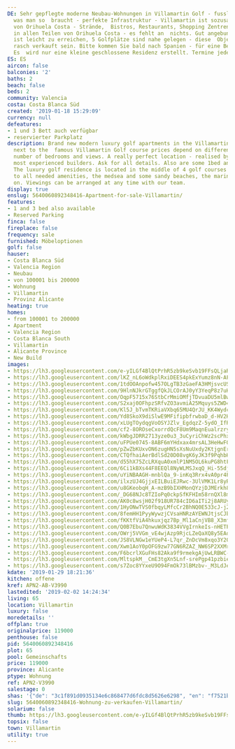 ```yaml
---
DE: Sehr gepflegte moderne Neubau-Wohnungen in Villamartin Golf - fusslaeufig zu allem
  was man so  braucht - perfekte Infrastruktur - Villamartin ist sozusagen das Herz
  von Orihuela Costa - Strände,  Bistros, Restaurants, Shopping Zentren - zu finden
  in allen Teilen von Orihuela Costa - es fehlt an  nichts. Gut angebunden, Torrevieja
  ist leicht zu erreichen, 5 Golfplätze sind nahe gelegen - diese  Objekte werden
  rasch verkauft sein. Bitte kommen Sie bald nach Spanien - für eine Besichtigung.
  Es  wird nur eine kleine geschlossene Residenz erstellt. Termine jederzeit möglich.
ES: ES
aircon: false
balconies: '2'
baths: 2
beach: false
beds: 2
community: Valencia
costa: Costa Blanca Süd
created: '2019-01-18 15:29:09'
currency: null
defeatures:
- 1 und 3 Bett auch verfügbar
- reservierter Parkplatz
description: Brand new modern luxury golf apartments in the Villamartin golf area
  next to the  famous Villamartin Golf course prices depend on different sizes, locations,  floors,
  number of bedrooms and views. A really perfect location - realised by one  of the
  most experienced builders. Ask for all details. Also are some 1bed and 3 beds  available.
  The luxury golf residence is located in the middle of 4 golf courses and  close
  to all needed amenities, the medsea and some sandy beaches, the marina  - and so
  on. Viewings can be arranged at any time with our team.
display: true
enslug: 5640060892348416-Apartment-for-sale-Villamartin/
features:
- 1 and 3 bed also available
- Reserved Parking
finca: false
fireplace: false
frequency: sale
furnished: Möbeloptionen
golf: false
hauser:
- Costa Blanca Süd
- Valencia Region
- Neubau
- von 100001 bis 200000
- Wohnung
- Villamartin
- Provinz Alicante
heating: true
homes:
- from 100001 to 200000
- Apartment
- Valencia Region
- Costa Blanca South
- Villamartin
- Alicante Province
- New Build
images:
- https://lh3.googleusercontent.com/e-yILGf4BlQtPrhR5zb9keSvb19FFsQLjaRUHBpgKnmxj3Nl6cMnJFMwypLkfUKFjADThAJDbzpPLdmK14hi=w640-rj-e30-l100
- https://lh3.googleusercontent.com/lKZ_nL6oWdkplRxiDEES4pkExYumz8nN-AFVoiwvvxI5qyzss98DFvf1UP5lLMaLS-tK9M6LdTG1nrMpGTsbYQ=w640-rj-e30-l100
- https://lh3.googleusercontent.com/1tdOOAnpofw457OLgTB3zGaeFA3HMjsvcUSb5Dpuq9zNxuqt6OmvfOe-elYm744LjDynLLmvnnYxRHvHCpqt=w640-rj-e30-l100
- https://lh3.googleusercontent.com/9HlnNJkrGTggfQkJLCOrAJ0yY3YeqP8z7uHK3fCYGIkdJfC3SIu62pch5BwZweewAjiRJcAvfZVuLPFklvmdKw=w640-rj-e30-l100
- https://lh3.googleusercontent.com/OqpF5715x76StbCrMmiOMfjTDvuaDU5mlBw66x6TJYtSyzhoWuNHSAtCotgweLLInudUbXRThkzJCY3vBa6h=w640-rj-e30-l100
- https://lh3.googleusercontent.com/S2xaj0OFhpzSRfvZO3avmiA25Mquys5ZWD4Y8pLi12WsdpsFWNy_wneatxWxCfrPAjrzpK474v5GAaTeq5rI=w640-rj-e30-l100
- https://lh3.googleusercontent.com/Kl5J_bTvmTKRiaVXbq65MU4QrJU_KK4Wydcywx3wfB_iXGs12uUAGauQnvsQjwRn5zwn5RneN9sVY6oorM4J=w640-rj-e30-l100
- https://lh3.googleusercontent.com/Yd8SkoX9diSlwE9MFifipbfrwbaD_d-HV2HPhNO7Yh1upctHn2iogF3W01YWkW7NQBkuugeqKzdGkj_amrsO=w640-rj-e30-l100
- https://lh3.googleusercontent.com/xLUgTOydqgVoOSYJZlv_EgdqzZ-5ydO_IfR4odpXysRG_7Yz92jbyPKzCDlh8oX9z5uR94Y7oBGX42OY9_A=w640-rj-e30-l100
- https://lh3.googleusercontent.com/cf2-8OROseCxorrdQcF8Um9MaqnEualrzryhgWvG0n54R7dReDb70bVSQqK7aXx17zzPHChl_GFxIth9fCOq=w640-rj-e30-l100
- https://lh3.googleusercontent.com/kWbgJDRR2713yze0u3_3uCyriChWz2scPhxOKZFVLDYO0sckga0w7HujN3UG8vWN-VnPZb_licbfOK4bvGStVQ=w640-rj-e30-l100
- https://lh3.googleusercontent.com/uFPUe0745-8ABF6mYHdxax4mrsAL3HeHwFQKsQhe5jqSnKUPGyAiSu9ZlGgx57eUauQK0MrywoHRMWxhqDnLFQ=w640-rj-e30-l100
- https://lh3.googleusercontent.com/pZwZbKUxvON6zugHN5sXsNuUxdy2KtjgnErM_YoHYgAZsf_-NCjACgr2jAA7UEdJLGULxuCMPC9m_nxGyE0f_Q=w640-rj-e30-l100
- https://lh3.googleusercontent.com/CTQfhaiAerBdlSd20D08vgK6yJK3f9PqhbHsIzETAIEnkmqbozc342MOcSFn5HmriaRj_8m4XxW4EIk-ns_Yhg=w640-rj-e30-l100
- https://lh3.googleusercontent.com/d55hX75ZcLRXquA0xmlP1NM5OL6kuPG8htF6jNzJT9T0_708TeO_dlXWNWhBm1B066lYZBWT4Z4fbzvhs8gP=w640-rj-e30-l100
- https://lh3.googleusercontent.com/6Ci1kBXs44F8EEQl8NyWLMSJxqQ_Hi-55djh2h5wSBpu3N9JdQF5zcDDjZHkDeEF7FBZSxDNT2wX4LVNardJ=w640-rj-e30-l100
- https://lh3.googleusercontent.com/uYiNBAAGH-mnblQa_9-inKq3Rrx4vA0pr4PMpuzjKu37VNHocN_hfrQ03ze1w27A-ql7zx-J-FkpwiBzsbfP=w640-rj-e30-l100
- https://lh3.googleusercontent.com/ilxzUJ4GjjxEILBuiEJRwc-3UlVMK1Lr8yRIM0zv7h0NiwraGGkNMzetjB0jhVi7Sic8eoyiuMDtaSNfLtyE=w640-rj-e30-l100
- https://lh3.googleusercontent.com/u8GKeobqH_A-mzB9bIXHMonQYzjDJMErkh80qBjf3jXBhf_eKR_Q2QM5_-c0O3aYbsnxcRVQQcrZTtZylaZA7A=w640-rj-e30-l100
- https://lh3.googleusercontent.com/_DG68NJc8TZIoPq0ckpSfKFHIm58rnQXl8mgJzPpNXOSCIJM2OjG5UqLheVKO7ax9r55TLn3hwXofR7kiPM=w640-rj-e30-l100
- https://lh3.googleusercontent.com/AK0c8wsjH02f918UR784cID6aITi2j8ARUyJTAftkdkpNp8HkV_eDiFLR4Loz38IT93ZGZOiCaRTJgLakU8=w640-rj-e30-l100
- https://lh3.googleusercontent.com/1HyONwTVS0fbqyLMfcCr2BhNQ0E533cJ-j2cH_4UQWMmJ2ig2XIfnjcD6GyV-ip92WfhuEN4aZysbQR8ER7Q=w640-rj-e30-l100
- https://lh3.googleusercontent.com/8femHH1PyyWywzjCVsaHNRzAYEWNJtjsCJbPDBd7bjSNP5yFejwZlF2QmdFmqf07yFO_fhQxBiG_3XFpcAslPQ=w640-rj-e30-l100
- https://lh3.googleusercontent.com/fKKtfViA4hkuxjqz7Bp_Ml1aCnjVB8_X3mfBjD9O5p_1AK1x3Gnxr0o6PbYEwkxQHk8dhnuAaIFs-sDPCoI43Q=w640-rj-e30-l100
- https://lh3.googleusercontent.com/Q0B7Ebu7QnwuWdK3834VVgIrnkeIs-nHETP3GSZ3Me0dOxRH_6-9JsceeGY6MWCdazT4-8VmpzIu3qeGFfSe=w640-rj-e30-l100
- https://lh3.googleusercontent.com/OWrj5VVGm_vE4wjAzp9RjcLZeQaXQ8y5EAdNNZcrNb3Veb_MQDNyV5ewtgZ1HoqlvmUJp3pOlYOm9k8Hk7sfuA=w640-rj-e30-l100
- https://lh3.googleusercontent.com/JS8VLNGw1eYUeP4-L7qr_ZnDcVm8xqo3Y20iAA_WMgiT6TBrdT8sM-8LkW_spoBxw5ZeN6OeCKvHhZ6m4FZNUg=w640-rj-e30-l100
- https://lh3.googleusercontent.com/Xwm1AoY0pOFG9zw77GN6RZAZ_NW6SP2XXMrFaPQvsSUS4UKB779gkTOCtrigJDa1C5x0_1js8fyoaEwhLGk=w640-rj-e30-l100
- https://lh3.googleusercontent.com/F6bcrlXGuFHs82Aka9f9rmekgAjUwLRBWC-E1yZrcyw-HhJR38GhvXmPMdQceOaALzQJ7Sq3QmZ0oYV0IeSp=w640-rj-e30-l100
- https://lh3.googleusercontent.com/MltspkM__CmE3tgXn5Lnf-srePgp41pzbieCb1NxGZsA0bo8q3VsXB3sSPEc9UeXURsaLu5SJCpKtl2-byvn=w640-rj-e30-l100
- https://lh3.googleusercontent.com/s7Zoc8YYxeU9O94FmOk73lBMzbv-_M3LdJeV71OmTTxAkFL9JJyhgt7l67uazFHnrdBc6j7F3DKh0Q6g1ym1=w640-rj-e30-l100
kdate: '2019-01-29 18:21:36'
kitchen: offene
kref: APN2-AB-V3990
lastedited: '2019-02-02 14:24:34'
living: 65
location: Villamartin
luxury: false
moredetails: ''
offplan: true
originalprice: 119000
penthouse: false
pid: 5640060892348416
plot: 65
pool: Gemeinschafts
price: 119000
province: Alicante
ptype: Wohnung
ref: APN2-V3990
salestage: 0
shas: '{"de": "3c1f891d0935134e6c868477d6fdc8d5626e6298", "en": "f7521bb52a27fec6f000daad0ab05d71e9bdd6d8"}'
slug: 5640060892348416-Wohnung-zu-verkaufen-Villamartin/
solarium: false
thumb: https://lh3.googleusercontent.com/e-yILGf4BlQtPrhR5zb9keSvb19FFsQLjaRUHBpgKnmxj3Nl6cMnJFMwypLkfUKFjADThAJDbzpPLdmK14hi=w400-h240-n-rj-e30-l100
topsix: false
town: Villamartin
utility: true
---
```

